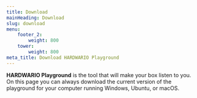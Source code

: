 ```yaml
---
title: Download
mainHeading: Download
slug: download
menu: 
    footer_2:
        weight: 800
    tower:
        weight: 800
meta_title: Download HARDWARIO Playground
---
```


**HARDWARIO Playground** is the tool that will make your box listen to you. On this page you can always download the current version of the playground for your computer running Windows, Ubuntu, or macOS.

